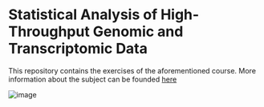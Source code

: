 # Statistical Analysis of High-Throughput Genomic and Transcriptomic Data

This repository contains the exercises of the aforementioned course.
More information about the subject can be founded [here](https://www.vorlesungen.ethz.ch//Vorlesungsverzeichnis/lerneinheit.view?)

![image](https://healthitanalytics.com/images/site/features/_normal/GettyImages-Genomic_data_and_AI_2021.jpg)
